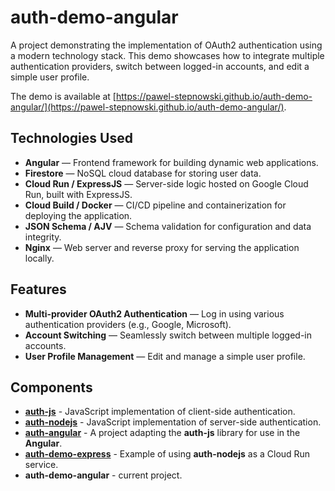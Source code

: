 # auth-demo-angular

A project demonstrating the implementation of OAuth2 authentication using a modern technology stack. This demo showcases how to integrate multiple authentication providers, switch between logged-in accounts, and edit a simple user profile.

The demo is available at [https://pawel-stepnowski.github.io/auth-demo-angular/](https://pawel-stepnowski.github.io/auth-demo-angular/).

## Technologies Used

- **Angular** — Frontend framework for building dynamic web applications.
- **Firestore** — NoSQL cloud database for storing user data.
- **Cloud Run / ExpressJS** — Server-side logic hosted on Google Cloud Run, built with ExpressJS.
- **Cloud Build / Docker** — CI/CD pipeline and containerization for deploying the application.
- **JSON Schema / AJV** — Schema validation for configuration and data integrity.
- **Nginx** — Web server and reverse proxy for serving the application locally.

## Features

- **Multi-provider OAuth2 Authentication** — Log in using various authentication providers (e.g., Google, Microsoft).
- **Account Switching** — Seamlessly switch between multiple logged-in accounts.
- **User Profile Management** — Edit and manage a simple user profile.

## Components

- **[auth-js](https://github.com/pawel-stepnowski/auth-js)** - JavaScript implementation of client-side authentication.
- **[auth-nodejs](https://github.com/pawel-stepnowski/auth-nodejs)** - JavaScript implementation of server-side authentication.
- **[auth-angular](https://github.com/pawel-stepnowski/auth-angular)** - A project adapting the **auth-js** library for use in the **Angular**.
- **[auth-demo-express](https://github.com/pawel-stepnowski/auth-demo-express)** - Example of using **auth-nodejs** as a Cloud Run service.
- **auth-demo-angular** - current project.
